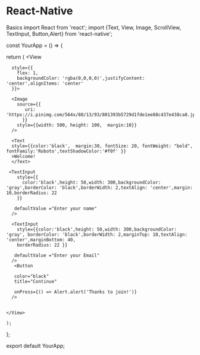 # React-Native
Basics
import React from 'react';
import {Text, View, Image, ScrollView, TextInput, Button,Alert} from 'react-native';


const YourApp = () => {

  return (
    <View
    
      style={{
        flex: 1,
        backgroundColor: 'rgba(0,0,0,0)',justifyContent: 'center',alignItems: 'center'
      }}>

      <Image
        source={{
           uri: 'https://i.pinimg.com/564x/80/13/93/801393b5729d1fde1ee88c437e438ca8.jpg',
          }}
        style={{width: 500, height: 100,  margin:10}}
      />

      <Text
      style={{color:'black',  margin:30, fontSize: 20, fontWeight: "bold", fontFamily:'Roboto',textShadowColor:'#f0f' }}
      >Welcome!
      </Text>
      
     <TextInput
        style={{
          color:'black',height: 50,width: 300,backgroundColor: 'gray',borderColor: 'black',borderWidth: 2,textAlign: 'center',margin: 10,borderRadius: 22
        }}
      
       defaultValue ="Enter your name"
      />
   
      <TextInput
        style={{color:'black',height: 50,width: 300,backgroundColor: 'gray', borderColor: 'black',borderWidth: 2,marginTop: 10,textAlign: 'center',marginBottom: 40,
        borderRadius: 22 }}

       defaultValue ="Enter your Email"
      />
       <Button
       
       color="black"
       title="Continue"

       onPress={() => Alert.alert('Thanks to join!')}
      />
          
      
    </View>
    
    );

     
  
};

export default YourApp;
